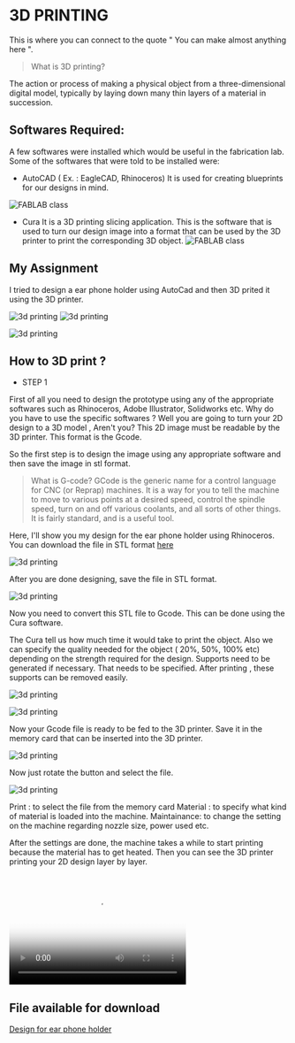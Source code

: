 # 3D PRINTING

This is where you can connect to the quote " You can make almost anything here ".

>What is 3D printing?

The action or process of making a physical object from a three-dimensional digital model, typically by laying down many thin layers of a material in succession.

## Softwares Required:

A few softwares were installed which would be useful in the fabrication lab. Some of the softwares that were told to be installed were:

* AutoCAD ( Ex. : EagleCAD, Rhinoceros)
It is used for creating blueprints for our designs in mind.

![FABLAB class](/images/autocad1.png)

* Cura 
It is a 3D printing slicing application. This is the software that is used to turn our design image into a format that can be used by the 3D printer to print the corresponding 3D object. 
![FABLAB class](/images/curascreen1.png)

## My Assignment

I tried to design a ear phone holder using AutoCad and then 3D prited it using the 3D printer.


![3d printing](/images/imagestwo/3d1.jpg)                                                             ![3d printing](/images/3d2.jpg)

![3d printing](/images/imagestwo/3d3.jpg)

## How to 3D print ?

* STEP 1

First of all you need to design the prototype using any of the appropriate softwares such as Rhinoceros, Adobe Illustrator, Solidworks etc. Why do you have to use the specific softwares ? Well you are going to turn your 2D design to a  3D model , Aren't you? This 2D image must be readable by the 3D printer. This format is the Gcode. 

So the first step is to design the image using any  appropriate software and then save the image in stl format.

>What is G-code?
GCode is the generic name for a control language for CNC (or Reprap) machines. It is a way for you to tell the machine to move to various points at a desired speed, control the spindle speed, turn on and off various coolants, and all sorts of other things. It is fairly standard, and is a useful tool.

Here, I'll show you my design for the ear phone holder using Rhinoceros.
You can download the file in STL format [here](http://liyanafzl.github.io/headset_al_stl.stl)

![3d printing](/images/imagestwo/3dscreen1.png)

After you are done designing, save the file in STL format.

![3d printing](/images/imagestwo/3dscreen2.png)


Now you need to convert this STL file to Gcode. This can be done using the Cura software.

The Cura tell us how much time it would take to print the object. Also we can specify the quality needed for the object ( 20%, 50%, 100% etc) depending on the strength required for the design. Supports need to be generated if necessary. That needs to be specified. After printing , these supports can be removed easily.

![3d printing](/images/imagestwo/3dscreen3.png)

![3d printing](/images/imagestwo/3dscreen4.png)

Now your Gcode file is ready to be fed to the 3D printer. Save it in the memory card that can be inserted into the 3D printer.

![3d printing](/images/imagestwo/3d4.jpg)

Now just rotate the button and select the file.

![3d printing](/images/imagestwo/3d5.jpg)

Print : to select the file from the memory card
Material : to specify what kind of material is loaded into the machine.
Maintainance: to change the setting on the machine regarding nozzle size, power used etc.

After the settings are done, the machine takes a while to start printing because the material has to get heated. Then you can see the 3D printer printing your 2D design layer by layer.

<video src="/images/imagestwo/3Dprinting.mp4" poster="/images/imagestwo/3dposter.jpg" width="320" height="200" controls preload></video>

## File available for download

[Design for ear phone holder](http://liyanafzl.github.io/headset_al_stl.stl)





